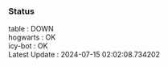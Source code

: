 ### Status


table : DOWN  
hogwarts : OK  
icy-bot : OK  
Latest Update : 2024-07-15 02:02:08.734202
